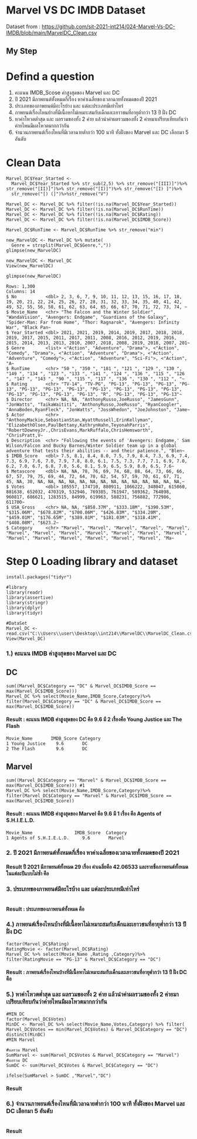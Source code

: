 # Marvel VS DC IMDB Dataset

Dataset from : https://github.com/sit-2021-int214/024-Marvel-Vs-DC-IMDB/blob/main/MarvelDC_Clean.csv

## My Step

# Defind a question
1. คะแนน IMDB_Scose ค่าสูงสุดของ Marvel และ DC
2. ปี 2021 มีภาพยนต์ทั้งหมดกี่เรื่อง หาค่าเฉลี่ยของเวลาฉายทั้งหมดของปี 2021 
3. ประเภทของภาพยนต์มีอะไรบ้าง และ แต่ละประเภทมีเท่าไหร่
4. ภาพยนต์เรื่องไหนบ้างที่มีเนื้อหาไม่เหมาะสมกับเด็กและเยาวชนที่อายุต่ำกว่า 13 ปี ฝั่ง DC 
5. หาค่าโหวตต่ำสุด และ ผลรวมของทั้ง 2 ค่าย แล้วนำค่าผลรวมของทั้ง 2 ค่ายมาเปรียบเทียบกันว่าค่ายไหนมีผลโหวตมากกว่ากัน
6. จำนวนภาพยนต์เรื่องไหนที่มีเวลาฉายต่ำกว่า 100 นาที ทั้งฝั่งของ Marvel และ DC เลือกมา 5 อันดับ

# Clean Data
```{R}
Marvel_DC$Year_Started <- 
  Marvel_DC$Year_Started %>% str_sub(2,5) %>% str_remove("[III)]")%>% str_remove("[II)]")%>% str_remove("[I)]")%>% str_remove("[I) ]")%>%
  str_remove("[) (]")%>%str_remove("V") 

Marvel_DC <- Marvel_DC %>% filter(!is.na(Marvel_DC$Year_Started))
Marvel_DC <- Marvel_DC %>% filter(!is.na(Marvel_DC$RunTime))
Marvel_DC <- Marvel_DC %>% filter(!is.na(Marvel_DC$Rating))
Marvel_DC <- Marvel_DC %>% filter(!is.na(Marvel_DC$IMDB_Score))

Marvel_DC$RunTime <- Marvel_DC$RunTime %>% str_remove("min")

new_MarvelDC <- Marvel_DC %>% mutate(
  Genre = strsplit(Marvel_DC$Genre,","))
glimpse(new_MarvelDC)

new_MarvelDC <- Marvel_DC
View(new_MarvelDC)
```
```{R}
glimpse(new_MarvelDC)
```
```{R}
Rows: 1,300
Columns: 14
$ No           <dbl> 2, 3, 6, 7, 9, 10, 11, 12, 13, 15, 16, 17, 18, 19, 20, 21, 22, 24, 25, 26, 27, 28, 31, 32, 33, 34, 35, 40, 41, 42, 49, 52, 55, 56, 58, 61, 62, 63, 64, 65, 66, 67, 70, 71, 72, 73, 74, ~
$ Movie_Name   <chr> "The Falcon and the Winter Soldier", "WandaVision", "Avengers: Endgame", "Guardians of the Galaxy", "Spider-Man: Far from Home", "Thor: Ragnarok", "Avengers: Infinity War", "Black Pan~
$ Year_Started <dbl> 2021, 2021, 2019, 2014, 2019, 2017, 2018, 2018, 2019, 2017, 2015, 2011, 2017, 2011, 2008, 2016, 2012, 2019, 2016, 2015, 2014, 2013, 2013, 2010, 2007, 2018, 2008, 2019, 2018, 2007, 201~
$ Genre        <list> <"Action", "Adventure", "Drama">, <"Action", "Comedy", "Drama">, <"Action", "Adventure", "Drama">, <"Action", "Adventure", "Comedy">, <"Action", "Adventure", "Sci-Fi">, <"Action", "A~
$ RunTime      <chr> "50 ", "350 ", "181 ", "121 ", "129 ", "130 ", "149 ", "134 ", "123 ", "133 ", "141 ", "124 ", "136 ", "115 ", "126 ", "147 ", "143 ", "90 ", "115 ", "117 ", "136 ", "130 ", "112 ", "~
$ Rating       <chr> "TV-14", "TV-PG", "PG-13", "PG-13", "PG-13", "PG-13", "PG-13", "PG-13", "PG-13", "PG-13", "PG-13", "PG-13", "PG-13", "PG-13", "PG-13", "PG-13", "PG-13", "R", "PG-13", "PG-13", "PG-13"~
$ Director     <chr> NA, NA, "AnthonyRusso,JoeRusso", "JamesGunn", "JonWatts", "TaikaWaititi", "AnthonyRusso,JoeRusso", "RyanCoogler", "AnnaBoden,RyanFleck", "JonWatts", "JossWhedon", "JoeJohnston", "Jame~
$ Actor        <chr> "AnthonyMackie,SebastianStan,WyattRussell,ErinKellyman", "ElizabethOlsen,PaulBettany,KathrynHahn,TeyonahParris", "RobertDowneyJr.,ChrisEvans,MarkRuffalo,ChrisHemsworth", "ChrisPratt,V~
$ Description  <chr> "Following the events of 'Avengers: Endgame,' Sam Wilson/Falcon and Bucky Barnes/Winter Soldier team up in a global adventure that tests their abilities -- and their patience.", "Blen~
$ IMDB_Score   <dbl> 7.5, 8.1, 8.4, 8.0, 7.5, 7.9, 8.4, 7.3, 6.9, 7.4, 7.3, 6.9, 7.6, 7.0, 7.9, 7.8, 8.0, 6.1, 7.5, 7.3, 7.7, 7.1, 6.9, 7.0, 6.2, 7.0, 6.7, 6.8, 7.0, 5.6, 8.1, 5.9, 6.5, 5.9, 8.0, 6.5, 7.6~
$ Metascore    <dbl> NA, NA, 78, 76, 69, 74, 68, 88, 64, 73, 66, 66, 67, 57, 79, 75, 69, 44, 72, 64, 70, 62, 54, 57, 59, 70, 61, 67, 71, 45, NA, 30, NA, NA, NA, NA, NA, NA, NA, NA, NA, NA, NA, NA, NA, NA,~
$ Votes        <dbl> 105557, 174710, 880911, 1066222, 348047, 615860, 881638, 652032, 470319, 532946, 769385, 761947, 589362, 764898, 960817, 686621, 1283515, 84999, 619963, 588231, 756882, 772986, 611700~
$ USA_Gross    <chr> NA, NA, "$858.37M", "$333.18M", "$390.53M", "$315.06M", "$678.82M", "$700.06M", "$426.83M", "$334.20M", "$459.01M", "$176.65M", "$389.81M", "$181.03M", "$318.41M", "$408.08M", "$623.2~
$ Category     <chr> "Marvel", "Marvel", "Marvel", "Marvel", "Marvel", "Marvel", "Marvel", "Marvel", "Marvel", "Marvel", "Marvel", "Marvel", "Marvel", "Marvel", "Marvel", "Marvel", "Marvel", "Marvel", "Ma~
```

# Step 0 Loading library and dataset
```{R}
install.packages("tidyr")

#library
library(readr)
library(assertive)
library(stringr)
library(dplyr)
library(tidyr)

#DataSet
Marvel_DC <- read.csv("C:\\Users\\user\\Desktop\\int214\\MarvelDC\\MarvelDC_Clean.csv")
View(Marvel_DC)
```
### 1.) คะแนน IMDB ค่าสูงสุดของ Marvel และ DC
## DC
```{R}
sum((Marvel_DC$Category == "DC" & Marvel_DC$IMDB_Score == max(Marvel_DC$IMDB_Score))) 
Marvel_DC %>% select(Movie_Name,IMDB_Score,Category)%>%
filter(Marvel_DC$Category == "DC" & Marvel_DC$IMDB_Score == max(Marvel_DC$IMDB_Score))
```
#### Result : คะแนน IMDB ค่าสูงสุดของ DC คือ 9.6 มี 2 เรื่องคือ Young Justice และ The Flash
```{R}
Movie_Name       IMDB_Score Category
1 Young Justice    9.6       DC
2 The Flash        9.6       DC
```
## Marvel
```{R}
sum((Marvel_DC$Category == "Marvel" & Marvel_DC$IMDB_Score == max(Marvel_DC$IMDB_Score))) #1
Marvel_DC %>% select(Movie_Name,IMDB_Score,Category)%>% 
filter(Marvel_DC$Category == "Marvel" & Marvel_DC$IMDB_Score == max(Marvel_DC$IMDB_Score))
```
#### Result : คะแนน IMDB ค่าสูงสุดของ Marvel คือ 9.6 มี 1 เรื่อง คือ Agents of S.H.I.E.L.D.
```{R}
Movie_Name                IMDB_Score  Category
1 Agents of S.H.I.E.L.D.     9.6       Marvel
```
### 2. ปี 2021 มีภาพยนต์ทั้งหมดกี่เรื่อง หาค่าเฉลี่ยของเวลาฉายทั้งหมดของปี 2021 

#### Result ปี 2021 มีภาพยนต์ทั้งหมด 29 เรื่อง ค่าเฉลี่ยคือ 42.06533 และรายชื่อภาพยนต์ทั้งหมดในแต่ละปีแบบไม่ซ้ำ คือ


### 3. ประเภทของภาพยนต์มีอะไรบ้าง และ แต่ละประเภทมีเท่าไหร่
```{R}

```
#### Result : ประเภทของภาพยนต์ทั้งหมด คือ

### 4.) ภาพยนต์เรื่องไหนบ้างที่มีเนื้อหาไม่เหมาะสมกับเด็กและเยาวชนที่อายุต่ำกว่า 13 ปี ฝั่ง DC
```{R}
factor(Marvel_DC$Rating)
RatingMovie <- factor(Marvel_DC$Rating)
Marvel_DC %>% select(Movie_Name ,Rating ,Category)%>%
filter(RatingMovie == "PG-13" & Marvel_DC$Category == "DC")
```
#### Result :  ภาพยนต์เรื่องไหนบ้างที่มีเนื้อหาไม่เหมาะสมกับเด็กและเยาวชนที่อายุต่ำกว่า 13 ปี ฝั่ง DC คือ

### 5.) หาค่าโหวตต่ำสุด และ ผลรวมของทั้ง 2 ค่าย แล้วนำค่าผลรวมของทั้ง 2 ค่ายมาเปรียบเทียบกันว่าค่ายไหนมีผลโหวตมากกว่ากัน
```{R}
#MIN DC 
factor(Marvel_DC$Votes)
MinDC <- Marvel_DC %>% select(Movie_Name,Votes,Category) %>% filter( Marvel_DC$Votes == min(Marvel_DC$Votes) & Marvel_DC$Category == "DC")
distinct(MinDC)
#MIN Marvel

#ผลรวม Marvel
SumMarvel <- sum(Marvel_DC$Votes & Marvel_DC$Category == "Marvel") 
#ผลรวม DC
SumDC <- sum(Marvel_DC$Votes & Marvel_DC$Category == "DC") 

ifelse(SumMarvel > SumDC ,"Marvel","DC")
```
#### Result

### 6.) จำนวนภาพยนต์เรื่องไหนที่มีเวลาฉายต่ำกว่า 100 นาที ทั้งฝั่งของ Marvel และ DC เลือกมา 5 อันดับ
```{R}
```
#### Result
